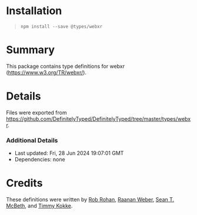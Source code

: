 # Installation
> `npm install --save @types/webxr`

# Summary
This package contains type definitions for webxr (https://www.w3.org/TR/webxr/).

# Details
Files were exported from https://github.com/DefinitelyTyped/DefinitelyTyped/tree/master/types/webxr.

### Additional Details
 * Last updated: Fri, 28 Jun 2024 19:07:01 GMT
 * Dependencies: none

# Credits
These definitions were written by [Rob Rohan](https://github.com/robrohan), [Raanan Weber](https://github.com/RaananW), [Sean T. McBeth](https://github.com/capnmidnight), and [Timmy Kokke](https://github.com/sorskoot).
